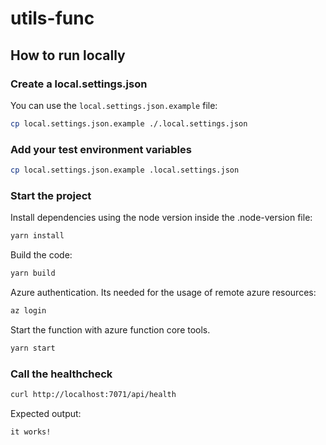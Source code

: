 # utils-func

## How to run locally

### Create a local.settings.json

You can use the `local.settings.json.example` file:

```bash
cp local.settings.json.example ./.local.settings.json
```

### Add your test environment variables

```bash
cp local.settings.json.example .local.settings.json
```

### Start the project

Install dependencies using the node version inside the .node-version file:

```bash
yarn install
```

Build the code:

```bash
yarn build
```

Azure authentication. Its needed for the usage of remote azure resources:

```bash
az login
```

Start the function with azure function core tools.

```bash
yarn start
```

### Call the healthcheck

```bash
curl http://localhost:7071/api/health
```

Expected output:

```bash
it works!
```
